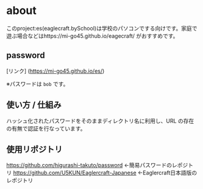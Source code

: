 # about
このproject:es(eaglecraft.bySchool)は学校のパソコンでする向けです。家庭で遊ぶ場合などはhttps://mi-go45.github.io/eagecraft/
がおすすめです。

## password
[リンク] (https://mi-go45.github.io/es/)

※パスワードは `bob` です。


## 使い方 / 仕組み
ハッシュ化されたパスワードをそのままディレクトリ名に利用し、URL の存在の有無で認証を行なっています。

## 使用リポジトリ
https://github.com/higurashi-takuto/password ←簡易パスワードのレポジトリ
https://github.com/U5KUN/Eaglercraft-Japanese ←Eaglercraft日本語版のレポジトリ
